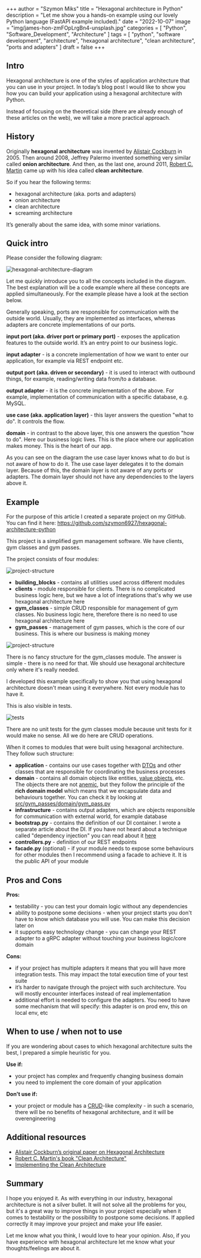+++
author = "Szymon Miks"
title = "Hexagonal architecture in Python"
description = "Let me show you a hands-on example using our lovely Python language (FastAPI example included)."
date = "2022-10-07"
image = "img/james-hon-zmFOpLrgBn4-unsplash.jpg"
categories = [
     "Python", "Software_Development", "Architecture"
]
tags = [
    "python",
    "software development",
    "architecture",
    "hexagonal architecture",
    "clean architecture",
    "ports and adapters"
]
draft = false
+++

## Intro

Hexagonal architecture is one of the styles of application architecture that you can use in your project.
In today’s blog post I would like to show you how you can build your application using a hexagonal architecture with Python.

Instead of focusing on the theoretical side (there are already enough of these articles on the web), we will take a more practical approach.

## History

Originally **hexagonal architecture** was invented by [Alistair Cockburn](https://en.wikipedia.org/wiki/Alistair_Cockburn) in 2005.
Then around 2008, Jeffrey Palermo invented something very similar called **onion architecture**.
And then, as the last one, around 2011, [Robert C. Martin](https://en.wikipedia.org/wiki/Robert_C._Martin) came up with his idea called **clean architecture**.

So if you hear the following terms:
- hexagonal architecture (aka. ports and adapters)
- onion architecture
- clean architecture
- screaming architecture

It’s generally about the same idea, with some minor variations.

## Quick intro

Please consider the following diagram:

![hexagonal-architecture-diagram](img/hexagonal-architecture-diagram.jpg)

Let me quickly introduce you to all the concepts included in the diagram.
The best explanation will be a code example where all these concepts are applied simultaneously.
For the example please have a look at the section below.

Generally speaking, ports are responsible for communication with the outside world.
Usually, they are implemented as interfaces, whereas adapters are concrete implementations of our ports.

**input port (aka. driver port or primary port)** - exposes the application features to the outside world. It’s an entry point to our business logic.

**input adapter** - is a concrete implementation of how we want to enter our application, for example via REST endpoint etc.

**output port (aka. driven or secondary)** - it is used to interact with outbound things, for example, reading/writing data from/to a database.

**output adapter** - it is the concrete implementation of the above. For example, implementation of communication with a specific database, e.g. MySQL.

**use case (aka. application layer)** - this layer answers the question "what to do". It controls the flow.

**domain** - in contrast to the above layer, this one answers the question "how to do".
Here our business logic lives. This is the place where our application makes money. This is the heart of our app.

As you can see on the diagram the use case layer knows what to do but is not aware of how to do it.
The use case layer delegates it to the domain layer.
Because of this, the domain layer is not aware of any ports or adapters.
The domain layer should not have any dependencies to the layers above it.


## Example

For the purpose of this article I created a separate project on my GitHub. You can find it here:
https://github.com/szymon6927/hexagonal-architecture-python

This project is a simplified gym management software. We have clients, gym classes and gym passes.

The project consists of four modules:

![project-structure](img/project-structure.png)

- **building_blocks** - contains all utilities used across different modules
- **clients** - module responsible for clients. There is no complicated business logic here, but we have a lot of integrations
that's why we use hexagonal architecture here
- **gym_classes** - simple CRUD responsible for management of gym classes. No business logic here, therefore there is no need to use hexagonal architecture here
- **gym_passes** - management of gym passes, which is the core of our business. This is where our business is making money

![project-structure](img/project-strucutre-all.png)

There is no fancy structure for the gym_classes module. The answer is simple - there is no need for that.
We should use hexagonal architecture only where it's really needed.

I developed this example specifically to show you that using hexagonal architecture doesn't mean using it everywhere.
Not every module has to have it.

This is also visible in tests.

![tests](img/tests.png)

There are no unit tests for the gym classes module because unit tests for it would make no sense.
All we do here are CRUD operations.

When it comes to modules that were built using hexagonal architecture. They follow such structure:
- **application** - contains our use cases together with [DTOs](https://en.wikipedia.org/wiki/Data_transfer_object)
and other classes that are responsible for coordinating the business processes
- **domain** - contains all domain objects like entities, [value objects](https://blog.szymonmiks.pl/p/value-objects-with-python/), etc.
The objects there are not [anemic](https://martinfowler.com/bliki/AnemicDomainModel.html),
but they follow the principle of the **rich domain model** which means that we encapsulate data
and behaviours together.
You can check it by looking at [src/gym_passes/domain/gym_pass.py](https://github.com/szymon6927/hexagonal-architecture-python/blob/master/src/gym_passes/domain/gym_pass.py)
- **infrastructure** - contains output adapters, which are objects responsible for communication with external world, for example database
- **bootstrap.py** - contains the definition of our DI container. I wrote a separate article about the DI.
If you have not heard about a technique called "dependency injection" you can read about it
[here](https://blog.szymonmiks.pl/p/dependency-injection-with-python-make-it-easy/)
- **controllers.py** - definition of our REST endpoints
- **facade.py** (optional) - if your module needs to expose some behaviours for other modules then I recommend using a facade to achieve it.
It is the public API of your module


## Pros and Cons

**Pros:**
- testability - you can test your domain logic without any dependencies
- ability to postpone some decisions - when your project starts you don't have to know which database you will use. You can make this decision later on
- it supports easy technology change - you can change your REST adapter to a gRPC adapter without touching your business logic/core domain

**Cons:**
- if your project has multiple adapters it means that you will have more integration tests. This may impact the total execution time of your test suite
- it’s harder to navigate through the project with such architecture. You will mostly encounter interfaces instead of real implementation
- additional effort is needed to configure the adapters. You need to have some mechanism that will specify: this adapter is on prod env, this on local env, etc

## When to use / when not to use

If you are wondering about cases to which hexagonal architecture suits the best, I prepared a simple heuristic for you.

**Use if:**
- your project has complex and frequently changing business domain
- you need to implement the core domain of your application

**Don't use if:**
- your project or module has a [CRUD](https://en.wikipedia.org/wiki/Create,_read,_update_and_delete)-like complexity -
in such a scenario, there will be no benefits of hexagonal architecture, and it will be overengineering


## Additional resources

- [Alistair Cockburn’s original paper on Hexagonal Architecture](https://alistair.cockburn.us/hexagonal-architecture/)
- [Robert C. Martin's book "Clean Architecture"](https://www.amazon.com/Clean-Architecture-Craftsmans-Software-Structure/dp/0134494164)
- [Implementing the Clean Architecture](https://leanpub.com/implementing-the-clean-architecture)

## Summary

I hope you enjoyed it.
As with everything in our industry, hexagonal architecture is not a silver bullet.
It will not solve all the problems for you,
but it's a great way to improve things in your project especially when it comes to testability or the possibility to postpone some decisions.
If applied correctly it may improve your project and make your life easier.

Let me know what you think, I would love to hear your opinion.
Also, if you have experience with hexagonal architecture let me know what your thoughts/feelings are about it.
